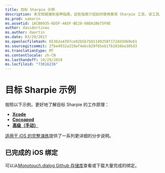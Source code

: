 ```yaml
---
title: 目标 Sharpie 示例
description: 本文档链接到各种指南，这些指南介绍如何使用客观 Sharpie 工具，该工具用于自动执行创建C#到目标 C 代码的绑定过程。
ms.prod: xamarin
ms.assetid: 1ACB0935-6D5F-4A5F-BE28-08DA1B675F0E
author: davidortinau
ms.author: daortin
ms.date: 03/29/2017
ms.openlocfilehash: 653b2a4397ce92b5b7501149258f172dd3d69e81
ms.sourcegitcommit: 2fbe4932a319af4ebc829f65eb1fb1816ba305d3
ms.translationtype: MT
ms.contentlocale: zh-CN
ms.lasthandoff: 10/29/2019
ms.locfileid: "73016236"
---
```

# <a name="objective-sharpie-examples"></a>目标 Sharpie 示例

按照以下示例，更好地了解目标 Sharpie 的工作原理：

- [**Xcode**](xcode.md)
- [**Cocoapod**](cocoapod.md)
- [**高级（手动）** ](advanced.md)

[适用于 iOS 的完整演练](~/ios/platform/binding-objective-c/walkthrough.md)提供了一系列更详细的分步说明。

## <a name="completed-ios-bindings"></a>已完成的 iOS 绑定

可以从[Monotouch.dialog Github 存储库](https://github.com/mono/monotouch-bindings/)查看或下载大量完成的绑定。
